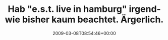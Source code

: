 ---
retweeted: false
source: <a href="http://twitter.com" rel="nofollow">Twitter Web Client</a>
entities:
  hashtags:
  - text: kaffee
    indices:
    - '124'
    - '131'
  - text: e
    indices:
    - '132'
    - '134'
  symbols: []
  user_mentions: []
  urls: []
display_text_range:
- '0'
- '139'
favorite_count: '0'
id_str: '1295830198'
truncated: false
retweet_count: '0'
id: '1295830198'
created_at: Sun Mar 08 08:54:46 +0000 2009
favorited: false
full_text: 'Hab "e.s.t. live in hamburg" irgendwie bisher kaum beachtet. Ärgerlich.
  Sind die seltenen Songs zu denen ich arbeiten kann. #kaffee #e.s.t.'
lang: de
tags:
- kaffee
- e
- pesos/twitter
date: '2009-03-08T08:54:46+00:00'
src: https://twitter.com/bascht/status/1295830198
original_url: https://twitter.com/bascht/status/1295830198
type: twitter_tweet
text: 'Hab "e.s.t. live in hamburg" irgendwie bisher kaum beachtet. Ärgerlich. Sind
  die seltenen Songs zu denen ich arbeiten kann. #kaffee #e.s.t.'
title: Hab "e.s.t. live in hamburg" irgendwie bisher kaum beachtet. Ärgerlich.

---